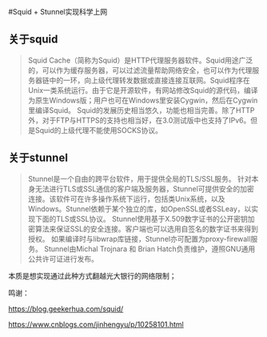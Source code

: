 #Squid + Stunnel实现科学上网



## 关于squid

> Squid Cache（简称为Squid）是HTTP代理服务器软件。Squid用途广泛的，可以作为缓存服务器，可以过滤流量帮助网络安全，也可以作为代理服务器链中的一环，向上级代理转发数据或直接连接互联网。Squid程序在Unix一类系统运行。由于它是开源软件，有网站修改Squid的源代码，编译为原生Windows版；用户也可在Windows里安装Cygwin，然后在Cygwin里编译Squid。
> Squid的发展历史相当悠久，功能也相当完善。除了HTTP外，对于FTP与HTTPS的支持也相当好，在3.0测试版中也支持了IPv6。但是Squid的上级代理不能使用SOCKS协议。



## 关于stunnel

> Stunnel是一个自由的跨平台软件，用于提供全局的TLS/SSL服务。
> 针对本身无法进行TLS或SSL通信的客户端及服务器，Stunnel可提供安全的加密连接。该软件可在许多操作系统下运行，包括类Unix系统，以及Windows。Stunnel依赖于某个独立的库，如OpenSSL或者SSLeay，以实现下面的TLS或SSL协议。
> Stunnel使用基于X.509数字证书的公开密钥加密算法来保证SSL的安全连接。客户端也可以选用自签名的数字证书来得到授权。
> 如果编译时与libwrap库链接，Stunnel亦可配置为proxy-firewall服务。
> Stunnel由Michal Trojnara 和 Brian Hatch负责维护，遵照GNU通用公共许可证进行发布。

本质是想实现通过此种方式翻越光大银行的网络限制；





鸣谢：

https://blog.geekerhua.com/squid/

https://www.cnblogs.com/jinhengyu/p/10258101.html
